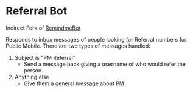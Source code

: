 # Referral Bot

Indirect Fork of [RemindmeBot](https://github.com/SIlver--/remindmebot-reddit)

Responds to inbox messages of people looking for Referral numbers for Public Mobile. 
There are two types of messages handled:
1) Subject is "PM Referral"
    - Send a message back giving a username of who would refer the person.
2) Anything else
    - Give them a general message about PM
